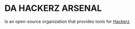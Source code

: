 # DA HACKERZ ARSENAL
Is an open-source organization that provides tools for [Hackerz](http://www.catb.org/~esr/faqs/hacker-howto.html)
